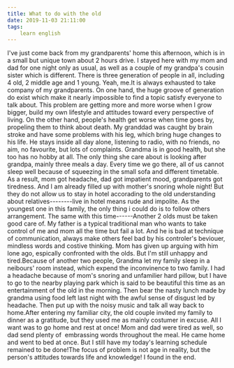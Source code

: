 ```yaml
---
title: What to do with the old
date: 2019-11-03 21:11:00
tags:
    learn english
---
```

I've just come back from my grandparents' home this afternoon, which is in a small but unique town about 2 hours drive. I stayed here with my mom and dad for one night only as usual, as well as a couple of my grandpa's cousin sister which is different. There is three generation of people in all, including 4 old, 2 middle age and 1 young. Yeah, me.It is always exhausted to take company of my grandparents. On one hand, the huge groove of generation do exist which make it nearly impossible to find a topic satisfy everyone to talk about. This problem are getting more and more worse when I grow bigger, build my own lifestyle and attitudes toward every perspective of living. On the other hand, people's health get worse when time goes by, propeling them to think about death. My granddad was caught by brain stroke and have some problems with his leg, which bring huge changes to his life. He stays inside all day alone, listening to radio, with no friends, no aim, no favourite, but lots of complaints. Grandma is in good health, but she too has no hobby at all. The only thing she care about is looking after grandpa, mainly three meals a day. Every time we go there, all of us cannot sleep well because of squeezing in the small sofa and different timetable. As a result, mom got headache, dad got impatient mood, grandparents got tiredness. And I am already filled up with mother's snoring whole night! But they do not allow us to stay in hotel accorading to the old understanding about relatives--------live in hotel means rude and impolite. As the youngest one in this family, the only thing i could do is to follow others arrangement. The same with this time------Another 2 olds must be taken good care of. My father is a typical traditional man who wants to take control of me and mom all the time but fail a lot. And he is bad at technique of communication, always make others feel bad by his controler's beviouer, mindless words and costive thinking. Mom has given up arguing with him lone ago, espically confronted with the olds. But I'm still unhappy and tired.Because of another two people, Grandma let my family sleep in a neibours' room instead, which expend the inconvinence to two family. I had a headache because of mom's snoring and unfamilier hard pillow, but I have to go to the nearby playing park which is said to be beautiful this time as an entertainment of the old in the morning. Then bear the nasty lunch made by grandma using food left last night with the awful sense of disgust led by headache. Then put up with the noisy music and talk all way back to home.After entering my familiar city, the old couple invited my family to dinner as a gratitude, but they used me as mainly costumer in excuse. All I want was to go home and rest at once! Mom and dad were tired as well, so dad send plenty of  embrassing words throughout the meal. He came home and went to bed at once. But I still have my today's learning schedule remained to be done!The focus of problem is not age in reality, but the person's attitudes towards life and knowledge! I found in the end.